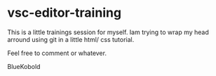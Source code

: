 # vsc-editor-training

This is a little trainings session for myself.
Iam trying to wrap my head arround using git in a little html/ css tutorial.

Feel free to comment or whatever.

BlueKobold
